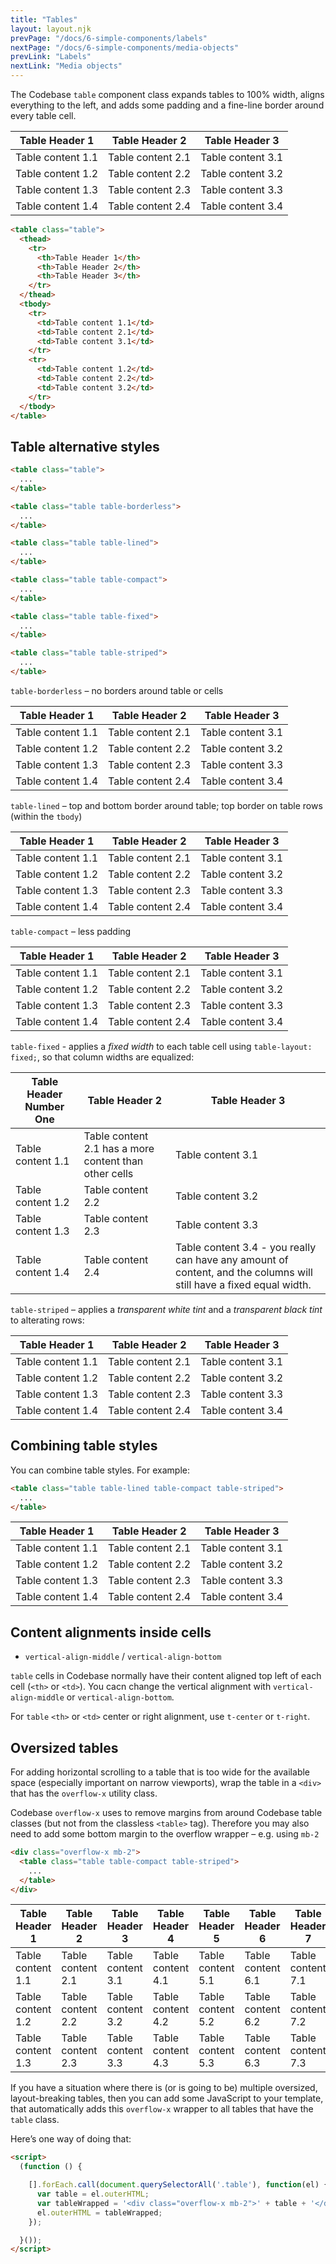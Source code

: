 ```yaml
---
title: "Tables"
layout: layout.njk
prevPage: "/docs/6-simple-components/labels"
nextPage: "/docs/6-simple-components/media-objects"
prevLink: "Labels"
nextLink: "Media objects"
---
```


The Codebase `table` component class expands tables to 100% width, aligns everything to the left, and adds some padding and a fine-line border around every table cell.</p>

<table class="table">
  <thead>
    <tr>
      <th>Table Header 1</th>
      <th>Table Header 2</th>
      <th>Table Header 3</th>
    </tr>
  </thead>
  <tbody>
    <tr>
      <td>Table content 1.1</td>
      <td>Table content 2.1</td>
      <td>Table content 3.1</td>
    </tr>
    <tr>
      <td>Table content 1.2</td>
      <td>Table content 2.2</td>
      <td>Table content 3.2</td>
    </tr>
    <tr>
      <td>Table content 1.3</td>
      <td>Table content 2.3</td>
      <td>Table content 3.3</td>
    </tr>
    <tr>
      <td>Table content 1.4</td>
      <td>Table content 2.4</td>
      <td>Table content 3.4</td>
    </tr>
  </tbody>
</table>

```html
<table class="table">
  <thead>
    <tr>
      <th>Table Header 1</th>
      <th>Table Header 2</th>
      <th>Table Header 3</th>
    </tr>
  </thead>
  <tbody>
    <tr>
      <td>Table content 1.1</td>
      <td>Table content 2.1</td>
      <td>Table content 3.1</td>
    </tr>
    <tr>
      <td>Table content 1.2</td>
      <td>Table content 2.2</td>
      <td>Table content 3.2</td>
    </tr>
  </tbody>
</table>
```

## Table alternative styles

```html
<table class="table">
  ...
</table>

<table class="table table-borderless">
  ...
</table>

<table class="table table-lined">
  ...
</table>

<table class="table table-compact">
  ...
</table>

<table class="table table-fixed">
  ...
</table>

<table class="table table-striped">
  ...
</table>
```

`table-borderless` – no borders around table or cells

<table class="table table-borderless">
  <thead>
    <tr>
      <th>Table Header 1</th>
      <th>Table Header 2</th>
      <th>Table Header 3</th>
    </tr>
  </thead>
  <tbody>
    <tr>
      <td>Table content 1.1</td>
      <td>Table content 2.1</td>
      <td>Table content 3.1</td>
    </tr>
    <tr>
      <td>Table content 1.2</td>
      <td>Table content 2.2</td>
      <td>Table content 3.2</td>
    </tr>
    <tr>
      <td>Table content 1.3</td>
      <td>Table content 2.3</td>
      <td>Table content 3.3</td>
    </tr>
    <tr>
      <td>Table content 1.4</td>
      <td>Table content 2.4</td>
      <td>Table content 3.4</td>
    </tr>
  </tbody>
</table>

`table-lined` – top and bottom border around table; top border on table rows (within the `tbody`)

<table class="table table-lined">
  <thead>
    <tr>
      <th>Table Header 1</th>
      <th>Table Header 2</th>
      <th>Table Header 3</th>
    </tr>
  </thead>
  <tbody>
    <tr>
      <td>Table content 1.1</td>
      <td>Table content 2.1</td>
      <td>Table content 3.1</td>
    </tr>
    <tr>
      <td>Table content 1.2</td>
      <td>Table content 2.2</td>
      <td>Table content 3.2</td>
    </tr>
    <tr>
      <td>Table content 1.3</td>
      <td>Table content 2.3</td>
      <td>Table content 3.3</td>
    </tr>
    <tr>
      <td>Table content 1.4</td>
      <td>Table content 2.4</td>
      <td>Table content 3.4</td>
    </tr>
  </tbody>
</table>

`table-compact` – less padding

<table class="table table-compact">
  <thead>
    <tr>
      <th>Table Header 1</th>
      <th>Table Header 2</th>
      <th>Table Header 3</th>
    </tr>
  </thead>
  <tbody>
    <tr>
      <td>Table content 1.1</td>
      <td>Table content 2.1</td>
      <td>Table content 3.1</td>
    </tr>
    <tr>
      <td>Table content 1.2</td>
      <td>Table content 2.2</td>
      <td>Table content 3.2</td>
    </tr>
    <tr>
      <td>Table content 1.3</td>
      <td>Table content 2.3</td>
      <td>Table content 3.3</td>
    </tr>
    <tr>
      <td>Table content 1.4</td>
      <td>Table content 2.4</td>
      <td>Table content 3.4</td>
    </tr>
  </tbody>
</table>

`table-fixed` - applies a _fixed width_ to each table cell using `table-layout: fixed;`, so that column widths are equalized:

<table class="table table-fixed">
  <thead>
    <tr>
      <th>Table Header Number One</th>
      <th>Table Header 2</th>
      <th>Table Header 3</th>
    </tr>
  </thead>
  <tbody>
    <tr>
      <td>Table content 1.1</td>
      <td>Table content 2.1 has a more content than other cells</td>
      <td>Table content 3.1</td>
    </tr>
    <tr>
      <td>Table content 1.2</td>
      <td>Table content 2.2</td>
      <td>Table content 3.2</td>
    </tr>
    <tr>
      <td>Table content 1.3</td>
      <td>Table content 2.3</td>
      <td>Table content 3.3</td>
    </tr>
    <tr>
      <td>Table content 1.4</td>
      <td>Table content 2.4</td>
      <td>Table content 3.4 - you really can have any amount of content, and the columns will still have a fixed equal width.</td>
    </tr>
  </tbody>
</table>

`table-striped` – applies a _transparent white tint_ and a _transparent black tint_ to alterating rows:

<table class="table table-striped">
  <thead>
    <tr>
      <th>Table Header 1</th>
      <th>Table Header 2</th>
      <th>Table Header 3</th>
    </tr>
  </thead>
  <tbody>
    <tr>
      <td>Table content 1.1</td>
      <td>Table content 2.1</td>
      <td>Table content 3.1</td>
    </tr>
    <tr>
      <td>Table content 1.2</td>
      <td>Table content 2.2</td>
      <td>Table content 3.2</td>
    </tr>
    <tr>
      <td>Table content 1.3</td>
      <td>Table content 2.3</td>
      <td>Table content 3.3</td>
    </tr>
    <tr>
      <td>Table content 1.4</td>
      <td>Table content 2.4</td>
      <td>Table content 3.4</td>
    </tr>
  </tbody>
</table>

## Combining table styles

You can combine table styles. For example:

```html
<table class="table table-lined table-compact table-striped">
  ...
</table>
```

<table class="table table-lined table-compact table-striped">
  <thead>
    <tr>
      <th>Table Header 1</th>
      <th>Table Header 2</th>
      <th>Table Header 3</th>
    </tr>
  </thead>
  <tbody>
    <tr>
      <td>Table content 1.1</td>
      <td>Table content 2.1</td>
      <td>Table content 3.1</td>
    </tr>
    <tr>
      <td>Table content 1.2</td>
      <td>Table content 2.2</td>
      <td>Table content 3.2</td>
    </tr>
    <tr>
      <td>Table content 1.3</td>
      <td>Table content 2.3</td>
      <td>Table content 3.3</td>
    </tr>
    <tr>
      <td>Table content 1.4</td>
      <td>Table content 2.4</td>
      <td>Table content 3.4</td>
    </tr>
  </tbody>
</table>

## Content alignments inside cells

* `vertical-align-middle` / `vertical-align-bottom`

`table` cells in Codebase normally have their content aligned top left of each cell (`<th>` or `<td>`). You cacn change the vertical alignment with `vertical-align-middle` or `vertical-align-bottom`.

For `table` `<th>` or `<td>` center or right alignment, use `t-center` or `t-right`.

## Oversized tables

For adding horizontal scrolling to a table that is too wide for the available space (especially important on narrow viewports), wrap the table in a `<div>` that has the `overflow-x` utility class.

Codebase `overflow-x` uses to remove margins from around Codebase table classes (but not from the classless `<table>` tag). Therefore you may also need to add some bottom margin to the overflow wrapper – e.g. using `mb-2`

```html
<div class="overflow-x mb-2">
  <table class="table table-compact table-striped">
    ...
  </table>
</div>
```

<div class="overflow-x mb-2">
<table class="table table-compact table-striped">
  <thead>
    <tr>
      <th>Table Header 1</th>
      <th>Table Header 2</th>
      <th>Table Header 3</th>
      <th>Table Header 4</th>
      <th>Table Header 5</th>
      <th>Table Header 6</th>
      <th>Table Header 7</th>
      <th>Table Header 8</th>
      <th>Table Header 9</th>
      <th>Table Header 10</th>
      <th>Table Header 11</th>
      <th>Table Header 12</th>
    </tr>
  </thead>
  <tbody>
    <tr>
      <td>Table content 1.1</td>
      <td>Table content 2.1</td>
      <td>Table content 3.1</td>
      <td>Table content 4.1</td>
      <td>Table content 5.1</td>
      <td>Table content 6.1</td>
      <td>Table content 7.1</td>
      <td>Table content 8.1</td>
      <td>Table content 9.1</td>
      <td>Table content 10.1</td>
      <td>Table content 11.1</td>
      <td>Table content 12.1</td>
    </tr>
    <tr>
      <td>Table content 1.2</td>
      <td>Table content 2.2</td>
      <td>Table content 3.2</td>
      <td>Table content 4.2</td>
      <td>Table content 5.2</td>
      <td>Table content 6.2</td>
      <td>Table content 7.2</td>
      <td>Table content 8.2</td>
      <td>Table content 9.2</td>
      <td>Table content 10.2</td>
      <td>Table content 11.2</td>
      <td>Table content 12.2</td>
    </tr>
    <tr>
      <td>Table content 1.3</td>
      <td>Table content 2.3</td>
      <td>Table content 3.3</td>
      <td>Table content 4.3</td>
      <td>Table content 5.3</td>
      <td>Table content 6.3</td>
      <td>Table content 7.3</td>
      <td>Table content 8.3</td>
      <td>Table content 9.3</td>
      <td>Table content 10.3</td>
      <td>Table content 11.3</td>
      <td>Table content 12.3</td>
    </tr>
  </tbody>
</table>
</div>

If you have a situation where there is (or is going to be) multiple oversized, layout-breaking tables, then you can add some JavaScript to your template, that automatically adds this `overflow-x` wrapper to all tables that have the `table` class.

Here’s one way of doing that:

```html
<script>
  (function () {

    [].forEach.call(document.querySelectorAll('.table'), function(el) {
      var table = el.outerHTML;
      var tableWrapped = '<div class="overflow-x mb-2">' + table + '</div>';
      el.outerHTML = tableWrapped;
    });

  }());
</script>
```
